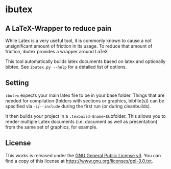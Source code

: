 # ibutex
## A LaTeX-Wrapper to reduce pain

While Latex is a very useful tool, it is commonly known to cause a not unsignificant amount of friction in its usage.
To reduce that amount of friction, ibutex provides a wrapper around LaTeX

This tool automatically builds latex documents based on latex and optionally bibtex. See `ibutex.py --help` for a detailed list of options.

## Setting

`ibutex` expects your main latex file to be in your base folder. Things that are needed for compilation (folders with sections or graphics, bibfile(s)) can be specified via `-i`/`--include` during the first run (or during cleanbuilds).

It then builds your project in a `.texbuild-$name`-subfolder. This allows you to render multiple Latex documents (i.e. document as well as presentation) from the same set of graphics, for example.

## License

This works is released under the [GNU General Public License v3](https://www.gnu.org/licenses/gpl-3.0.txt). You can find a copy of this license at https://www.gnu.org/licenses/gpl-3.0.txt.

